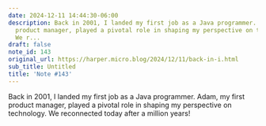 ```yaml
---
date: 2024-12-11 14:44:30-06:00
description: Back in 2001, I landed my first job as a Java programmer. Adam, my first
  product manager, played a pivotal role in shaping my perspective on technology.
  We r...
draft: false
note_id: 143
original_url: https://harper.micro.blog/2024/12/11/back-in-i.html
sub_title: Untitled
title: 'Note #143'
---
```


Back in 2001, I landed my first job as a Java programmer. Adam, my first product manager, played a pivotal role in shaping my perspective on technology. We reconnected today after a million years!